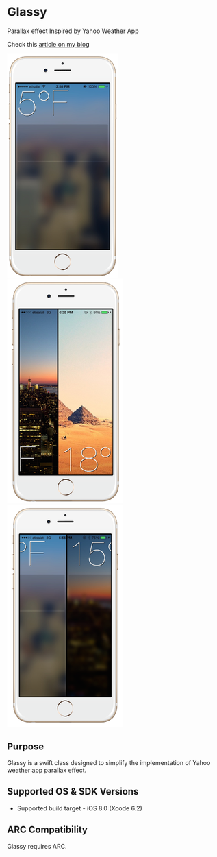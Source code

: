 # Glassy
Parallax effect Inspired by Yahoo Weather App

Check this [article on my blog](http://isame7.github.io/)

<img src="image_iphone6_gold_portrait.png" alt="Screenshot1" width="260px"/>
<img src="image_iphone6_gold_portrait-2.png" alt="Screenshot2" width="270px"/>
<img src="image_iphone6_gold_portrait-1.png" alt="Screenshot2" width="270px"/>

Purpose
--------------
Glassy is a swift class designed to simplify the implementation of Yahoo weather app parallax effect.

Supported OS & SDK Versions
-----------------------------

* Supported build target - iOS 8.0 (Xcode 6.2)


ARC Compatibility
------------------

Glassy requires ARC. 
